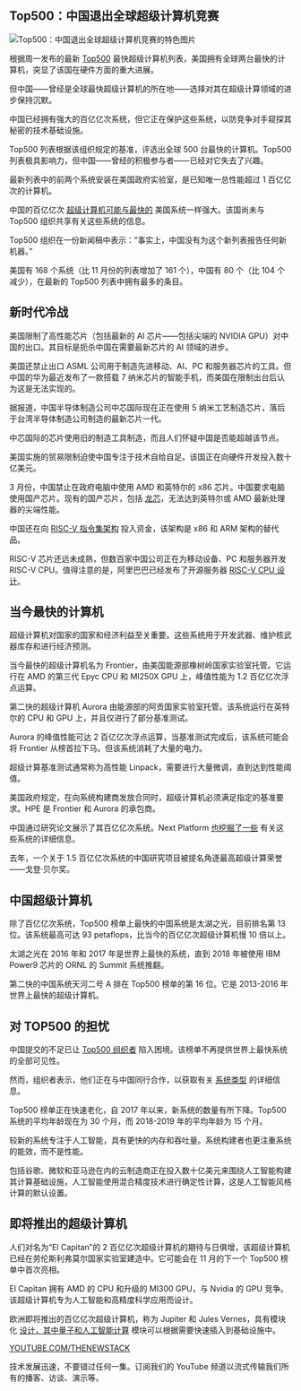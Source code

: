 ## Top500：中国退出全球超级计算机竞赛

![Top500：中国退出全球超级计算机竞赛的特色图片](https://cdn.thenewstack.io/media/2024/05/7fd1fd6b-wesley-tingey-udpzpqu0q7c-unsplash-1024x683.jpg)

根据周一发布的最新 [Top500](https://top500.org/lists/top500/2024/06/highs/) 最快超级计算机列表，美国拥有全球两台最快的计算机，突显了该国在硬件方面的重大进展。

但中国——曾经是全球最快超级计算机的所在地——选择对其在超级计算领域的进步保持沉默。

中国已经拥有强大的百亿亿次系统，但它正在保护这些系统，以防竞争对手窥探其秘密的技术基础设施。

Top500 列表根据该组织规定的基准，评选出全球 500 台最快的计算机。Top500 列表极具影响力，但中国——曾经的积极参与者——已经对它失去了兴趣。

最新列表中的前两个系统安装在美国政府实验室，是已知唯一总性能超过 1 百亿亿次的计算机。

中国的百亿亿次 [超级计算机可能与最快的](https://thenewstack.io/sc500-fugaku-still-fastest-supercomputer-as-exascale-looms/) 美国系统一样强大。该国尚未与 Top500 组织共享有关这些系统的信息。

Top500 组织在一份新闻稿中表示：“事实上，中国没有为这个新列表报告任何新机器。”

美国有 168 个系统（比 11 月份的列表增加了 161 个），中国有 80 个（比 104 个减少），在最新的 Top500 列表中拥有最多的条目。

## 新时代冷战

美国限制了高性能芯片（包括最新的 AI 芯片——包括尖端的 NVIDIA GPU）对中国的出口。其目标是扼杀中国在需要最新芯片的 AI 领域的进步。

美国还禁止出口 ASML 公司用于制造先进移动、AI、PC 和服务器芯片的工具。但中国的华为最近发布了一款搭载 7 纳米芯片的智能手机，而美国在限制出台后认为这是无法实现的。

据报道，中国半导体制造公司中芯国际现在正在使用 5 纳米工艺制造芯片，落后于台湾半导体制造公司制造的最新芯片一代。

中芯国际的芯片使用旧的制造工具制造，而且人们怀疑中国是否能超越该节点。

美国实施的贸易限制迫使中国专注于技术自给自足。该国正在向硬件开发投入数十亿美元。

3 月份，中国禁止在政府电脑中使用 AMD 和英特尔的 x86 芯片。中国要求电脑使用国产芯片。现有的国产芯片，包括 [龙芯](https://www.loongson.cn/EN)，无法达到英特尔或 AMD 最新处理器的尖端性能。

中国还在向 [RISC-V 指令集架构](https://thenewstack.io/risc-v-finds-its-foothold-in-a-rapidly-evolving-processor-ecosystem/) 投入资金，该架构是 x86 和 ARM 架构的替代品。

RISC-V 芯片还远未成熟，但数百家中国公司正在为移动设备、PC 和服务器开发 RISC-V CPU。值得注意的是，阿里巴巴已经发布了开源服务器 [RISC-V CPU 设计](https://thenewstack.io/linus-torvalds-on-security-ai-open-source-and-trust/)。

## 当今最快的计算机

超级计算机对国家的国家和经济利益至关重要。这些系统用于开发武器、维护核武器库存和进行经济预测。

当今最快的超级计算机名为 Frontier，由美国能源部橡树岭国家实验室托管。它运行在 AMD 的第三代 Epyc CPU 和 MI250X GPU 上，峰值性能为 1.2 百亿亿次浮点运算。

第二快的超级计算机 Aurora 由能源部的阿贡国家实验室托管。该系统运行在英特尔的 CPU 和 GPU 上，并且仅进行了部分基准测试。

Aurora 的峰值性能可达 2 百亿亿次浮点运算，当基准测试完成后，该系统可能会将 Frontier 从榜首拉下马。但该系统消耗了大量的电力。

超级计算基准测试通常称为高性能 Linpack，需要进行大量微调，直到达到性能阈值。

美国政府规定，在向系统构建商发放合同时，超级计算机必须满足指定的基准要求。HPE 是 Frontier 和 Aurora 的承包商。

中国通过研究论文展示了其百亿亿次系统。Next Platform [也挖掘了一些](https://www.nextplatform.com/tag/china/) 有关这些系统的详细信息。

去年，一个关于 1.5 百亿亿次系统的中国研究项目被提名角逐最高超级计算荣誉——戈登·贝尔奖。
## 中国超级计算机
除了百亿亿次系统，Top500 榜单上最快的中国系统是太湖之光，目前排名第 13 位。该系统最高可达 93 petaflops，比当今的百亿亿次超级计算机慢 10 倍以上。

太湖之光在 2016 年和 2017 年是世界上最快的系统，直到 2018 年被使用 IBM Power9 芯片的 ORNL 的 Summit 系统推翻。

第二快的中国系统天河二号 A 排在 Top500 榜单的第 16 位。它是 2013-2016 年世界上最快的超级计算机。

## 对 TOP500 的担忧
中国提交的不足已让 [Top500 组织者](https://thenewstack.io/high-performance-computing-is-due-for-a-transformation/) 陷入困境。该榜单不再提供世界上最快系统的全部可见性。

然而，组织者表示，他们正在与中国同行合作，以获取有关 [系统类型](https://thenewstack.io/c-creator-bjarne-stroustrup-weighs-in-on-distributed-systems-type-safety-and-rust/) 的详细信息。

Top500 榜单正在快速老化，自 2017 年以来，新系统的数量有所下降。Top500 系统的平均年龄现在为 30 个月，而 2018-2019 年的平均年龄为 15 个月。

较新的系统专注于人工智能，具有更快的内存和吞吐量。系统构建者也更注重系统的能效，而不是性能。

包括谷歌、微软和亚马逊在内的云制造商正在投入数十亿美元来围绕人工智能构建其计算基础设施，人工智能使用混合精度技术进行确定性计算，这是人工智能风格计算的默认设置。

## 即将推出的超级计算机
人们对名为“El Capitan”的 2 百亿亿次超级计算机的期待与日俱增，该超级计算机已经在劳伦斯利弗莫尔国家实验室建造中。它可能会在 11 月的下一个 Top500 榜单中首次亮相。

El Capitan 拥有 AMD 的 CPU 和升级的 MI300 GPU，与 Nvidia 的 GPU 竞争。该超级计算机专为人工智能和高精度科学应用而设计。

欧洲即将推出的百亿亿次超级计算机，称为 Jupiter 和 Jules Vernes，具有模块化 [设计，其中量子和人工智能计算](https://thenewstack.io/mapping-quantum-computings-meteoric-rise-in-chip-design/) 模块可以根据需要快速插入到基础设施中。

[YOUTUBE.COM/THENEWSTACK](https://youtube.com/thenewstack?sub_confirmation=1)

技术发展迅速，不要错过任何一集。订阅我们的 YouTube 频道以流式传输我们所有的播客、访谈、演示等。
